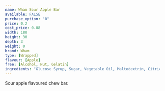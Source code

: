 ```yaml
---
name: Wham Sour Apple Bar
available: FALSE
purchase_option: "0"
price: 0.2
cost_price: 0.08
width: 180
height: 30
depth: 3
weight: 0
brand: Wham
type: [Wrapped]
flavour: [Apple]
free: [Alcohol, Nut, Gelatin]
ingredients: "Glucose Syrup, Sugar, Vegetable Oil, Maltodextrin, Citric Acid, Milk Protein, Glycerol: E422, Emulsifier: Soya Lecithin, E322, Colours: Curcumin, Chlorophyll"
---
```

Sour apple flavoured chew bar.
